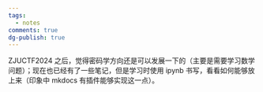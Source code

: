 ```yaml
---
tags:
  - notes
comments: true
dg-publish: true
---
```


ZJUCTF2024 之后，觉得密码学方向还是可以发展一下的（主要是需要学习数学问题）；现在也已经有了一些笔记，但是学习时使用 ipynb 书写，看看如何能够放上来（印象中 mkdocs 有插件能够实现这一点）。